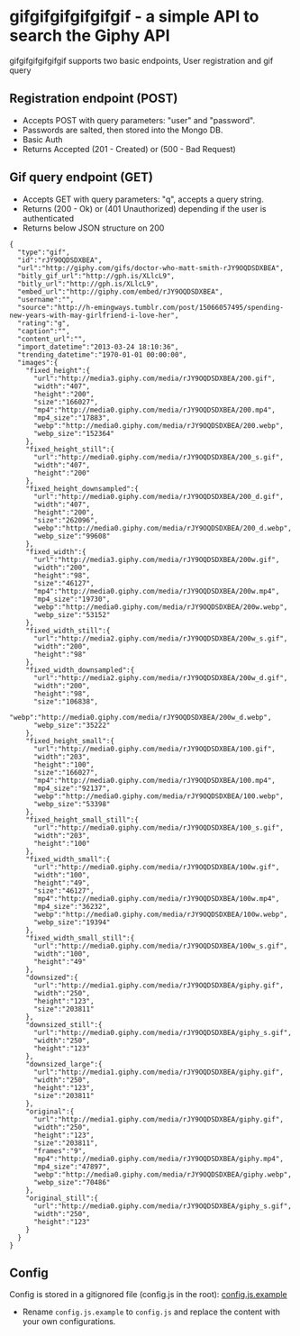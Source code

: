 # gifgifgifgifgifgif - a simple API to search the Giphy API

gifgifgifgifgifgif supports two basic endpoints, User registration and gif query

## Registration endpoint (POST)

* Accepts POST with query parameters: "user" and "password". 
* Passwords are salted, then stored into the Mongo DB.
* Basic Auth
* Returns Accepted (201 - Created) or (500 - Bad Request)

## Gif query endpoint (GET)

* Accepts GET with query parameters: "q", accepts a query string.
* Returns (200 - Ok) or (401 Unauthorized) depending if the user is authenticated
* Returns below JSON structure on 200

```
{  
  "type":"gif",
  "id":"rJY9OQDSDXBEA",
  "url":"http://giphy.com/gifs/doctor-who-matt-smith-rJY9OQDSDXBEA",
  "bitly_gif_url":"http://gph.is/XLlcL9",
  "bitly_url":"http://gph.is/XLlcL9",
  "embed_url":"http://giphy.com/embed/rJY9OQDSDXBEA",
  "username":"",
  "source":"http://h-emingways.tumblr.com/post/15066057495/spending-new-years-with-may-girlfriend-i-love-her",
  "rating":"g",
  "caption":"",
  "content_url":"",
  "import_datetime":"2013-03-24 18:10:36",
  "trending_datetime":"1970-01-01 00:00:00",
  "images":{  
    "fixed_height":{  
      "url":"http://media3.giphy.com/media/rJY9OQDSDXBEA/200.gif",
      "width":"407",
      "height":"200",
      "size":"166027",
      "mp4":"http://media0.giphy.com/media/rJY9OQDSDXBEA/200.mp4",
      "mp4_size":"17883",
      "webp":"http://media0.giphy.com/media/rJY9OQDSDXBEA/200.webp",
      "webp_size":"152364"
    },
    "fixed_height_still":{  
      "url":"http://media0.giphy.com/media/rJY9OQDSDXBEA/200_s.gif",
      "width":"407",
      "height":"200"
    },
    "fixed_height_downsampled":{  
      "url":"http://media0.giphy.com/media/rJY9OQDSDXBEA/200_d.gif",
      "width":"407",
      "height":"200",
      "size":"262096",
      "webp":"http://media0.giphy.com/media/rJY9OQDSDXBEA/200_d.webp",
      "webp_size":"99608"
    },
    "fixed_width":{  
      "url":"http://media3.giphy.com/media/rJY9OQDSDXBEA/200w.gif",
      "width":"200",
      "height":"98",
      "size":"46127",
      "mp4":"http://media0.giphy.com/media/rJY9OQDSDXBEA/200w.mp4",
      "mp4_size":"19730",
      "webp":"http://media0.giphy.com/media/rJY9OQDSDXBEA/200w.webp",
      "webp_size":"53152"
    },
    "fixed_width_still":{  
      "url":"http://media2.giphy.com/media/rJY9OQDSDXBEA/200w_s.gif",
      "width":"200",
      "height":"98"
    },
    "fixed_width_downsampled":{  
      "url":"http://media2.giphy.com/media/rJY9OQDSDXBEA/200w_d.gif",
      "width":"200",
      "height":"98",
      "size":"106838",
      "webp":"http://media0.giphy.com/media/rJY9OQDSDXBEA/200w_d.webp",
      "webp_size":"35222"
    },
    "fixed_height_small":{  
      "url":"http://media0.giphy.com/media/rJY9OQDSDXBEA/100.gif",
      "width":"203",
      "height":"100",
      "size":"166027",
      "mp4":"http://media0.giphy.com/media/rJY9OQDSDXBEA/100.mp4",
      "mp4_size":"92137",
      "webp":"http://media0.giphy.com/media/rJY9OQDSDXBEA/100.webp",
      "webp_size":"53398"
    },
    "fixed_height_small_still":{  
      "url":"http://media0.giphy.com/media/rJY9OQDSDXBEA/100_s.gif",
      "width":"203",
      "height":"100"
    },
    "fixed_width_small":{  
      "url":"http://media0.giphy.com/media/rJY9OQDSDXBEA/100w.gif",
      "width":"100",
      "height":"49",
      "size":"46127",
      "mp4":"http://media0.giphy.com/media/rJY9OQDSDXBEA/100w.mp4",
      "mp4_size":"36232",
      "webp":"http://media0.giphy.com/media/rJY9OQDSDXBEA/100w.webp",
      "webp_size":"19394"
    },
    "fixed_width_small_still":{  
      "url":"http://media0.giphy.com/media/rJY9OQDSDXBEA/100w_s.gif",
      "width":"100",
      "height":"49"
    },
    "downsized":{  
      "url":"http://media1.giphy.com/media/rJY9OQDSDXBEA/giphy.gif",
      "width":"250",
      "height":"123",
      "size":"203811"
    },
    "downsized_still":{  
      "url":"http://media0.giphy.com/media/rJY9OQDSDXBEA/giphy_s.gif",
      "width":"250",
      "height":"123"
    },
    "downsized_large":{  
      "url":"http://media1.giphy.com/media/rJY9OQDSDXBEA/giphy.gif",
      "width":"250",
      "height":"123",
      "size":"203811"
    },
    "original":{  
      "url":"http://media1.giphy.com/media/rJY9OQDSDXBEA/giphy.gif",
      "width":"250",
      "height":"123",
      "size":"203811",
      "frames":"9",
      "mp4":"http://media0.giphy.com/media/rJY9OQDSDXBEA/giphy.mp4",
      "mp4_size":"47897",
      "webp":"http://media0.giphy.com/media/rJY9OQDSDXBEA/giphy.webp",
      "webp_size":"70486"
    },
    "original_still":{  
      "url":"http://media0.giphy.com/media/rJY9OQDSDXBEA/giphy_s.gif",
      "width":"250",
      "height":"123"
    }
  }
}
```

## Config

Config is stored in a gitignored file (config.js in the root): [config.js.example](config.js.example)

* Rename `config.js.example` to `config.js` and replace the content with your own configurations.